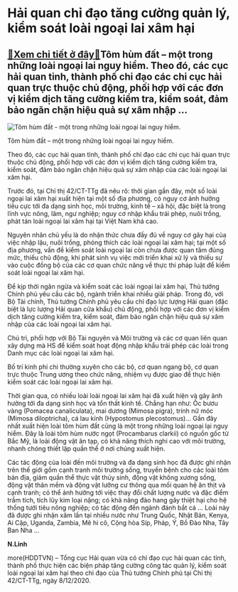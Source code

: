 Hải quan chỉ đạo tăng cường quản lý, kiểm soát loài ngoại lai xâm hại
=====================================================================

[:gift:Xem chi tiết ở đây:gift:](https://hddtvn.com/hai-quan-chi-dao-tang-cuong-quan-ly-kiem-soat-loai-ngoai-lai-xam-hai/)Tôm hùm đất – một trong những loài ngoại lai nguy hiểm. Theo đó, các cục hải quan tỉnh, thành phố chỉ đạo các chi cục hải quan trực thuộc chủ động, phối hợp với các đơn vị kiểm dịch tăng cường kiểm tra, kiểm soát, đảm bảo ngăn chặn hiệu quả sự xâm nhập …
--------------------------------------------------------------------------------------------------------------------------------------------------------------------------------------------------------------------------------------------------------------





![Tôm hùm đất - một trong những loài ngoại lai nguy hiểm.](https://hddtvn.com/wp-content/uploads/2021/01/2330_2641_tom_hum_dat.jpg "Tôm hùm đất - một trong những loài ngoại lai nguy hiểm.")


Tôm hùm đất – một trong những loài ngoại lai nguy hiểm.



Theo đó, các cục hải quan tỉnh, thành phố chỉ đạo các chi cục hải quan trực thuộc chủ động, phối hợp với các đơn vị kiểm dịch tăng cường kiểm tra, kiểm soát, đảm bảo ngăn chặn hiệu quả sự xâm nhập của các loài ngoại lai xâm hại.


Trước đó, tại Chỉ thị 42/CT-TTg đã nêu rõ: thời gian gần đây, một số loài ngoại lai xâm hại xuất hiện tại một số địa phương, có nguy cơ ảnh hưởng tiêu cực tới đa dạng sinh học, môi trường, kinh tế – xã hội, đặc biệt là trong lĩnh vực nông, lâm, ngư nghiệp; nguy cơ nhập khẩu trái phép, nuôi trồng, phát tán loài ngoại lai xâm hại tại Việt Nam khá cao.


Nguyên nhân chủ yếu là do nhận thức chưa đầy đủ về nguy cơ gây hại của việc nhập lậu, nuôi trồng, phóng thích các loài ngoại lai xâm hại; tại một số địa phương, vấn đề kiểm soát loài ngoại lai còn chưa được quan tâm đúng mức, thiếu chủ động, khi phát sinh vụ việc mới triển khai xử lý và thiếu sự vào cuộc đồng bộ của các cơ quan chức năng về thực thi pháp luật để kiểm soát loài ngoại lai xâm hại.


Để kịp thời ngăn ngừa và kiểm soát các loài ngoại lai xâm hại, Thủ tướng Chính phủ yêu cầu các bộ, ngành triển khai nhiều giải pháp. Trong đó, với Bộ Tài chính, Thủ tướng Chính phủ yêu cầu chỉ đạo lực lượng Hải quan (đặc biệt là lực lượng Hải quan cửa khẩu) chủ động, phối hợp với các đơn vị kiểm dịch tăng cường kiểm tra, kiểm soát, đảm bảo ngăn chặn hiệu quả sự xâm nhập của các loài ngoại lai xâm hại.


Chủ trì, phối hợp với Bộ Tài nguyên và Môi trường và các cơ quan liên quan xây dựng mà HS để kiểm soát hoạt động nhập khẩu trái phép các loài trong Danh mục các loài ngoại lai xâm hại.


Bố trí kinh phí chi thường xuyên cho các bộ, cơ quan ngang bộ, cơ quan trực thuộc Trung ương theo chức năng, nhiệm vụ được giao để thực hiện kiểm soát các loài ngoại lai xâm hại.


Thời gian qua, có nhiều loài loài ngoại lai xâm hại đã xuất hiện và gây ảnh hưởng tới đa dạng sinh học và tổn thất kinh tế. Chẳng hạn như: Ốc bươu vàng (Pomacea canaliculata), mai dương (Mimosa pigra), trinh nữ móc (Mimosa diloptricha), cá lau kính (Hypostomus plecostomus)… Gần đây nhất xuất hiện loài tôm hùm đất cũng là một trong những loài ngoại lại nguy hiểm. Đây là loài tôm hùm nước ngọt (Procambarus clarkii) có nguồn gốc từ Bắc Mỹ, là loài động vật ăn tạp, có khả năng thích nghi cao với môi trường, nhanh chóng thiết lập quần thể ở nơi chúng xuất hiện.


Các tác động của loài đến môi trường và đa dạng sinh học đã được ghi nhận trên thế giới gồm cạnh tranh môi trường sống, truyền bệnh cho các loài tôm bản địa, giảm quần thể thực vật thủy sinh, động vật không xương sống, động vật thân mềm và động vật lưỡng cư thông qua mối quan hệ ăn thịt và cạnh tranh; có thể ảnh hưởng tới việc thay đổi chất lượng nước và đặc điểm trầm tích, tích lũy kim loại nặng; có khả năng đào hang gây thiệt hại cho hệ thống tưới tiêu nông nghiệp; có tác động đến ngành đánh bắt cá … Loài này đã được ghi nhận xâm lấn tại nhiều nước như Trung Quốc, Nhật Bản, Kenya, Ai Cập, Uganda, Zambia, Mê hi cô, Cộng hòa Síp, Pháp, Ý, Bồ Đào Nha, Tây Ban Nha …




**N.Linh**



more(HDDTVN) – Tổng cục Hải quan vừa có chỉ đạo cục hải quan các tỉnh, thành phố thực hiện các biện pháp tăng cường công tác quản lý, kiểm soát loài ngoại lai xâm hại theo chỉ đạo của Thủ tướng Chính phủ tại Chỉ thị 42/CT-TTg, ngày 8/12/2020.

